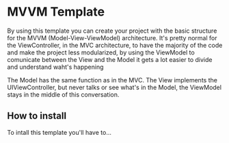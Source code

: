 # MVVM Template
By using this template you can create your project with the basic structure for the MVVM (Model-View-ViewModel) architecture. It's pretty normal for the ViewController, in the MVC architecture, to have the majority of the code and make the project less modularized, by using the ViewModel to comunicate between the View and the Model it gets a lot easier to divide and understand waht's happening

The Model has the same function as in the MVC. The View implements the UIViewController, but never talks or see what's in the Model, the ViewModel stays in the middle of this conversation.

## How to install

To intall this template you'll have to...
